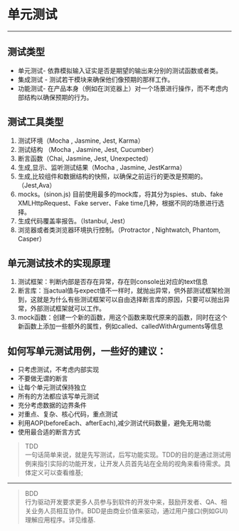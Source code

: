 # 单元测试

---

## 测试类型

* 单元测试- 依靠模拟输入证实是否是期望的输出来分别的测试函数或者类。
* 集成测试 - 测试若干模块来确保他们像预期的那样工作。
* 功能测试- 在产品本身（例如在浏览器上）对一个场景进行操作，而不考虑内部结构以确保预期的行为。

## 测试工具类型

1. 测试环境（Mocha , Jasmine, Jest, Karma）
2. 测试结构 （Mocha , Jasmine, Jest, Cucumber）
3. 断言函数（Chai, Jasmine, Jest, Unexpected）
4. 生成,显示、监听测试结果（Mocha , Jasmine, JestKarma）
5. 生成,比较组件和数据结构的快照，以确保之前运行的更改是预期的。（Jest,Ava）
6. mocks。(sinon.js) 目前使用最多的mock库，将其分为spies、stub、fake XMLHttpRequest、Fake server、Fake time几种，根据不同的场景进行选择。
7. 生成代码覆盖率报告。（Istanbul, Jest）
8. 浏览器或者类浏览器环境执行控制。（Protractor ,  Nightwatch, Phantom, Casper）

## 单元测试技术的实现原理

1. 测试框架：判断内部是否存在异常，存在则console出对应的text信息
2. 断言库：当actual值与expect值不一样时，就抛出异常，供外部测试框架检测到，这就是为什么有些测试框架可以自由选择断言库的原因，只要可以抛出异常，外部测试框架就可以工作。
3. mock函数：创建一个新的函数，用这个函数来取代原来的函数，同时在这个新函数上添加一些额外的属性，例如called、calledWithArguments等信息

## 如何写单元测试用例，一些好的建议：

* 只考虑测试，不考虑内部实现
* 不要做无谓的断言
* 让每个单元测试保持独立
* 所有的方法都应该写单元测试
* 充分考虑数据的边界条件
* 对重点、复杂、核心代码，重点测试
* 利用AOP(beforeEach、afterEach),减少测试代码数量，避免无用功能
* 使用最合适的断言方式

> TDD  
> 一句话简单来说，就是先写测试，后写功能实现。TDD的目的是通过测试用例来指引实际的功能开发，让开发人员首先站在全局的视角来看待需求。具体定义可以查看维基;

---

> BDD  
> 行为驱动开发要求更多人员参与到软件的开发中来，鼓励开发者、QA、相关业务人员相互协作。BDD是由商业价值来驱动，通过用户接口(例如GUI)理解应用程序。详见维基.
